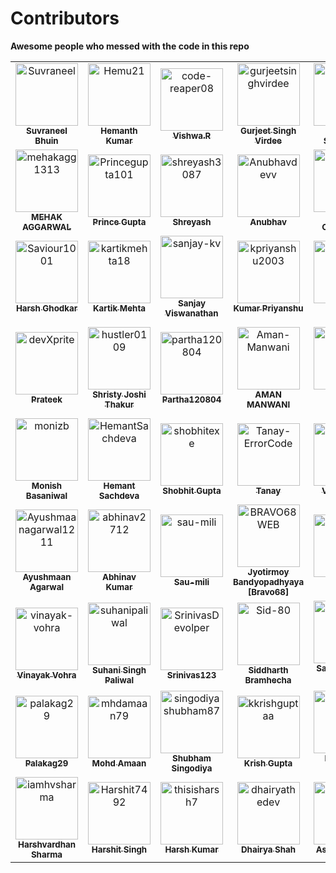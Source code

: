 # Contributors  
**Awesome people who messed with the code in this repo**

<!-- readme: contributors -start -->
<table>
<tr>
    <td align="center">
        <a href="https://github.com/Suvraneel">
            <img src="https://avatars.githubusercontent.com/u/63473496?v=4" width="100;" alt="Suvraneel"/>
            <br />
            <sub><b>Suvraneel Bhuin</b></sub>
        </a>
    </td>
    <td align="center">
        <a href="https://github.com/Hemu21">
            <img src="https://avatars.githubusercontent.com/u/106808387?v=4" width="100;" alt="Hemu21"/>
            <br />
            <sub><b>Hemanth Kumar </b></sub>
        </a>
    </td>
    <td align="center">
        <a href="https://github.com/code-reaper08">
            <img src="https://avatars.githubusercontent.com/u/64256342?v=4" width="100;" alt="code-reaper08"/>
            <br />
            <sub><b>Vishwa.R</b></sub>
        </a>
    </td>
    <td align="center">
        <a href="https://github.com/gurjeetsinghvirdee">
            <img src="https://avatars.githubusercontent.com/u/73753957?v=4" width="100;" alt="gurjeetsinghvirdee"/>
            <br />
            <sub><b>Gurjeet Singh Virdee</b></sub>
        </a>
    </td>
    <td align="center">
        <a href="https://github.com/swapnilsparsh">
            <img src="https://avatars.githubusercontent.com/u/69387608?v=4" width="100;" alt="swapnilsparsh"/>
            <br />
            <sub><b>Swapnil Srivastava</b></sub>
        </a>
    </td>
    <td align="center">
        <a href="https://github.com/nawed2611">
            <img src="https://avatars.githubusercontent.com/u/83456083?v=4" width="100;" alt="nawed2611"/>
            <br />
            <sub><b>Nawed Ali</b></sub>
        </a>
    </td></tr>
<tr>
    <td align="center">
        <a href="https://github.com/mehakagg1313">
            <img src="https://avatars.githubusercontent.com/u/77895187?v=4" width="100;" alt="mehakagg1313"/>
            <br />
            <sub><b>MEHAK AGGARWAL</b></sub>
        </a>
    </td>
    <td align="center">
        <a href="https://github.com/Princegupta101">
            <img src="https://avatars.githubusercontent.com/u/125169311?v=4" width="100;" alt="Princegupta101"/>
            <br />
            <sub><b>Prince Gupta</b></sub>
        </a>
    </td>
    <td align="center">
        <a href="https://github.com/shreyash3087">
            <img src="https://avatars.githubusercontent.com/u/72603662?v=4" width="100;" alt="shreyash3087"/>
            <br />
            <sub><b>Shreyash</b></sub>
        </a>
    </td>
    <td align="center">
        <a href="https://github.com/Anubhavdevv">
            <img src="https://avatars.githubusercontent.com/u/72249059?v=4" width="100;" alt="Anubhavdevv"/>
            <br />
            <sub><b>Anubhav</b></sub>
        </a>
    </td>
    <td align="center">
        <a href="https://github.com/vansh-codes">
            <img src="https://avatars.githubusercontent.com/u/114163734?v=4" width="100;" alt="vansh-codes"/>
            <br />
            <sub><b>Vansh Chaurasiya</b></sub>
        </a>
    </td>
    <td align="center">
        <a href="https://github.com/GaganpreetKaurKalsi">
            <img src="https://avatars.githubusercontent.com/u/54144759?v=4" width="100;" alt="GaganpreetKaurKalsi"/>
            <br />
            <sub><b>Gaganpreet Kaur Kalsi</b></sub>
        </a>
    </td></tr>
<tr>
    <td align="center">
        <a href="https://github.com/Saviour1001">
            <img src="https://avatars.githubusercontent.com/u/71517788?v=4" width="100;" alt="Saviour1001"/>
            <br />
            <sub><b>Harsh Ghodkar</b></sub>
        </a>
    </td>
    <td align="center">
        <a href="https://github.com/kartikmehta18">
            <img src="https://avatars.githubusercontent.com/u/125860170?v=4" width="100;" alt="kartikmehta18"/>
            <br />
            <sub><b>Kartik Mehta</b></sub>
        </a>
    </td>
    <td align="center">
        <a href="https://github.com/sanjay-kv">
            <img src="https://avatars.githubusercontent.com/u/30715153?v=4" width="100;" alt="sanjay-kv"/>
            <br />
            <sub><b>Sanjay Viswanathan</b></sub>
        </a>
    </td>
    <td align="center">
        <a href="https://github.com/kpriyanshu2003">
            <img src="https://avatars.githubusercontent.com/u/109672617?v=4" width="100;" alt="kpriyanshu2003"/>
            <br />
            <sub><b>Kumar Priyanshu</b></sub>
        </a>
    </td>
    <td align="center">
        <a href="https://github.com/khAja13">
            <img src="https://avatars.githubusercontent.com/u/50286911?v=4" width="100;" alt="khAja13"/>
            <br />
            <sub><b>KhAja</b></sub>
        </a>
    </td>
    <td align="center">
        <a href="https://github.com/HemantKr071">
            <img src="https://avatars.githubusercontent.com/u/115487745?v=4" width="100;" alt="HemantKr071"/>
            <br />
            <sub><b>Hemant Kumar</b></sub>
        </a>
    </td></tr>
<tr>
    <td align="center">
        <a href="https://github.com/devXprite">
            <img src="https://avatars.githubusercontent.com/u/80192140?v=4" width="100;" alt="devXprite"/>
            <br />
            <sub><b>Prateek</b></sub>
        </a>
    </td>
    <td align="center">
        <a href="https://github.com/hustler0109">
            <img src="https://avatars.githubusercontent.com/u/90794215?v=4" width="100;" alt="hustler0109"/>
            <br />
            <sub><b>Shristy Joshi Thakur</b></sub>
        </a>
    </td>
    <td align="center">
        <a href="https://github.com/partha120804">
            <img src="https://avatars.githubusercontent.com/u/138643473?v=4" width="100;" alt="partha120804"/>
            <br />
            <sub><b>Partha120804</b></sub>
        </a>
    </td>
    <td align="center">
        <a href="https://github.com/Aman-Manwani">
            <img src="https://avatars.githubusercontent.com/u/104587833?v=4" width="100;" alt="Aman-Manwani"/>
            <br />
            <sub><b>AMAN MANWANI</b></sub>
        </a>
    </td>
    <td align="center">
        <a href="https://github.com/MastanSayyad">
            <img src="https://avatars.githubusercontent.com/u/101971980?v=4" width="100;" alt="MastanSayyad"/>
            <br />
            <sub><b>Mastan Sayyad</b></sub>
        </a>
    </td>
    <td align="center">
        <a href="https://github.com/rebsfalcao15">
            <img src="https://avatars.githubusercontent.com/u/75599919?v=4" width="100;" alt="rebsfalcao15"/>
            <br />
            <sub><b>Rebecca Elisabeth Falcao</b></sub>
        </a>
    </td></tr>
<tr>
    <td align="center">
        <a href="https://github.com/monizb">
            <img src="https://avatars.githubusercontent.com/u/46259712?v=4" width="100;" alt="monizb"/>
            <br />
            <sub><b>Monish Basaniwal</b></sub>
        </a>
    </td>
    <td align="center">
        <a href="https://github.com/HemantSachdeva">
            <img src="https://avatars.githubusercontent.com/u/66035497?v=4" width="100;" alt="HemantSachdeva"/>
            <br />
            <sub><b>Hemant Sachdeva</b></sub>
        </a>
    </td>
    <td align="center">
        <a href="https://github.com/shobhitexe">
            <img src="https://avatars.githubusercontent.com/u/29349136?v=4" width="100;" alt="shobhitexe"/>
            <br />
            <sub><b>Shobhit Gupta</b></sub>
        </a>
    </td>
    <td align="center">
        <a href="https://github.com/Tanay-ErrorCode">
            <img src="https://avatars.githubusercontent.com/u/90561803?v=4" width="100;" alt="Tanay-ErrorCode"/>
            <br />
            <sub><b>Tanay</b></sub>
        </a>
    </td>
    <td align="center">
        <a href="https://github.com/Vyomrana02">
            <img src="https://avatars.githubusercontent.com/u/87069619?v=4" width="100;" alt="Vyomrana02"/>
            <br />
            <sub><b>Vyom Rana</b></sub>
        </a>
    </td>
    <td align="center">
        <a href="https://github.com/Meetjain1">
            <img src="https://avatars.githubusercontent.com/u/133582566?v=4" width="100;" alt="Meetjain1"/>
            <br />
            <sub><b>Meet Jain</b></sub>
        </a>
    </td></tr>
<tr>
    <td align="center">
        <a href="https://github.com/Ayushmaanagarwal1211">
            <img src="https://avatars.githubusercontent.com/u/118350936?v=4" width="100;" alt="Ayushmaanagarwal1211"/>
            <br />
            <sub><b>Ayushmaan Agarwal</b></sub>
        </a>
    </td>
    <td align="center">
        <a href="https://github.com/abhinav2712">
            <img src="https://avatars.githubusercontent.com/u/68495520?v=4" width="100;" alt="abhinav2712"/>
            <br />
            <sub><b>Abhinav Kumar</b></sub>
        </a>
    </td>
    <td align="center">
        <a href="https://github.com/sau-mili">
            <img src="https://avatars.githubusercontent.com/u/146661411?v=4" width="100;" alt="sau-mili"/>
            <br />
            <sub><b>Sau-mili</b></sub>
        </a>
    </td>
    <td align="center">
        <a href="https://github.com/BRAVO68WEB">
            <img src="https://avatars.githubusercontent.com/u/41448663?v=4" width="100;" alt="BRAVO68WEB"/>
            <br />
            <sub><b>Jyotirmoy Bandyopadhyaya [Bravo68]</b></sub>
        </a>
    </td>
    <td align="center">
        <a href="https://github.com/nehal-5">
            <img src="https://avatars.githubusercontent.com/u/130452338?v=4" width="100;" alt="nehal-5"/>
            <br />
            <sub><b>Albert_5</b></sub>
        </a>
    </td>
    <td align="center">
        <a href="https://github.com/Ardent10">
            <img src="https://avatars.githubusercontent.com/u/73132031?v=4" width="100;" alt="Ardent10"/>
            <br />
            <sub><b>Zaky</b></sub>
        </a>
    </td></tr>
<tr>
    <td align="center">
        <a href="https://github.com/vinayak-vohra">
            <img src="https://avatars.githubusercontent.com/u/80148777?v=4" width="100;" alt="vinayak-vohra"/>
            <br />
            <sub><b>Vinayak Vohra</b></sub>
        </a>
    </td>
    <td align="center">
        <a href="https://github.com/suhanipaliwal">
            <img src="https://avatars.githubusercontent.com/u/161575955?v=4" width="100;" alt="suhanipaliwal"/>
            <br />
            <sub><b>Suhani Singh Paliwal</b></sub>
        </a>
    </td>
    <td align="center">
        <a href="https://github.com/SrinivasDevolper">
            <img src="https://avatars.githubusercontent.com/u/121508628?v=4" width="100;" alt="SrinivasDevolper"/>
            <br />
            <sub><b>Srinivas123</b></sub>
        </a>
    </td>
    <td align="center">
        <a href="https://github.com/Sid-80">
            <img src="https://avatars.githubusercontent.com/u/101277141?v=4" width="100;" alt="Sid-80"/>
            <br />
            <sub><b>Siddharth Bramhecha</b></sub>
        </a>
    </td>
    <td align="center">
        <a href="https://github.com/isayakmondal">
            <img src="https://avatars.githubusercontent.com/u/51121313?v=4" width="100;" alt="isayakmondal"/>
            <br />
            <sub><b>Sayak Mondal ⚡</b></sub>
        </a>
    </td>
    <td align="center">
        <a href="https://github.com/RitiChandak">
            <img src="https://avatars.githubusercontent.com/u/96969496?v=4" width="100;" alt="RitiChandak"/>
            <br />
            <sub><b>Riti Chandak</b></sub>
        </a>
    </td></tr>
<tr>
    <td align="center">
        <a href="https://github.com/palakag29">
            <img src="https://avatars.githubusercontent.com/u/112793075?v=4" width="100;" alt="palakag29"/>
            <br />
            <sub><b>Palakag29</b></sub>
        </a>
    </td>
    <td align="center">
        <a href="https://github.com/mhdamaan79">
            <img src="https://avatars.githubusercontent.com/u/118375524?v=4" width="100;" alt="mhdamaan79"/>
            <br />
            <sub><b>Mohd Amaan</b></sub>
        </a>
    </td>
    <td align="center">
        <a href="https://github.com/singodiyashubham87">
            <img src="https://avatars.githubusercontent.com/u/93720428?v=4" width="100;" alt="singodiyashubham87"/>
            <br />
            <sub><b>Shubham Singodiya</b></sub>
        </a>
    </td>
    <td align="center">
        <a href="https://github.com/kkrishguptaa">
            <img src="https://avatars.githubusercontent.com/u/135469703?v=4" width="100;" alt="kkrishguptaa"/>
            <br />
            <sub><b>Krish Gupta</b></sub>
        </a>
    </td>
    <td align="center">
        <a href="https://github.com/ips610">
            <img src="https://avatars.githubusercontent.com/u/116909403?v=4" width="100;" alt="ips610"/>
            <br />
            <sub><b>Ishpuneet Singh</b></sub>
        </a>
    </td>
    <td align="center">
        <a href="https://github.com/heli0707">
            <img src="https://avatars.githubusercontent.com/u/95361125?v=4" width="100;" alt="heli0707"/>
            <br />
            <sub><b>Heli Detroja</b></sub>
        </a>
    </td></tr>
<tr>
    <td align="center">
        <a href="https://github.com/iamhvsharma">
            <img src="https://avatars.githubusercontent.com/u/123243221?v=4" width="100;" alt="iamhvsharma"/>
            <br />
            <sub><b>Harshvardhan Sharma </b></sub>
        </a>
    </td>
    <td align="center">
        <a href="https://github.com/Harshit7492">
            <img src="https://avatars.githubusercontent.com/u/114082380?v=4" width="100;" alt="Harshit7492"/>
            <br />
            <sub><b>Harshit Singh</b></sub>
        </a>
    </td>
    <td align="center">
        <a href="https://github.com/thisisharsh7">
            <img src="https://avatars.githubusercontent.com/u/95894045?v=4" width="100;" alt="thisisharsh7"/>
            <br />
            <sub><b>Harsh Kumar</b></sub>
        </a>
    </td>
    <td align="center">
        <a href="https://github.com/dhairyathedev">
            <img src="https://avatars.githubusercontent.com/u/65452005?v=4" width="100;" alt="dhairyathedev"/>
            <br />
            <sub><b>Dhairya Shah</b></sub>
        </a>
    </td>
    <td align="center">
        <a href="https://github.com/aswinikalyan30">
            <img src="https://avatars.githubusercontent.com/u/76677408?v=4" width="100;" alt="aswinikalyan30"/>
            <br />
            <sub><b>Aswini Kalyan</b></sub>
        </a>
    </td></tr>
</table>
<!-- readme: contributors -end -->

